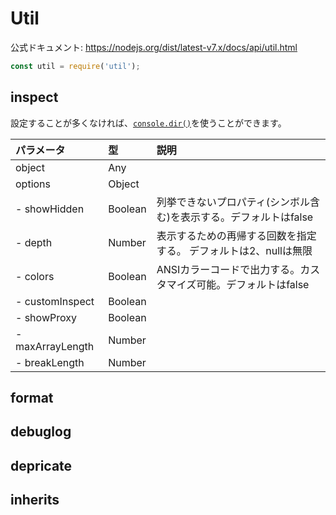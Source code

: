 <!-- toc -->

# Util
公式ドキュメント: https://nodejs.org/dist/latest-v7.x/docs/api/util.html

```js
const util = require('util');
```

## inspect
設定することが多くなければ、[`console.dir()`](../console/index.md#dir)を使うことができます。  

|パラメータ|型|説明|
|:-|:-|:-|
|object|Any||
|options|Object||
|- showHidden|Boolean|列挙できないプロパティ(シンボル含む)を表示する。デフォルトはfalse|
|- depth|Number|表示するための再帰する回数を指定する。 デフォルトは2、nullは無限|
|- colors|Boolean|ANSIカラーコードで出力する。カスタマイズ可能。デフォルトはfalse|
|- customInspect|Boolean||
|- showProxy|Boolean||
|- maxArrayLength|Number||
|- breakLength|Number||

## format

## debuglog

## depricate

## inherits
